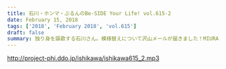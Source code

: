 ```yaml
---
title: 石川・ホンマ・ぶるんのBe-SIDE Your Life! vol.615-2
date: February 15, 2018
tags: ['2018', 'February 2018', 'vol.615']
draft: false
summary: 独り身を謳歌する石川さん。模様替えについて沢山メールが届きました！MIURA
---
```


http://project-phi.ddo.jp/ishikawa/ishikawa615_2.mp3
